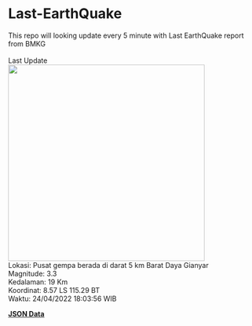 # Last-EarthQuake
This repo will looking update every 5 minute with Last EarthQuake report from BMKG
<br>
<br>
Last Update
<br>
<img src="https://ews.bmkg.go.id/TEWS/data/20220424180356.mmi.jpg" width="400"/>
<br>
Lokasi: Pusat gempa berada di darat 5 km Barat Daya Gianyar <br>
Magnitude: 3.3 <br>
Kedalaman: 19 Km <br>
Koordinat: 8.57 LS 115.29 BT <br>
Waktu: 24/04/2022 18:03:56 WIB <br>

<a href="./data/data.json">**JSON Data**</a>
